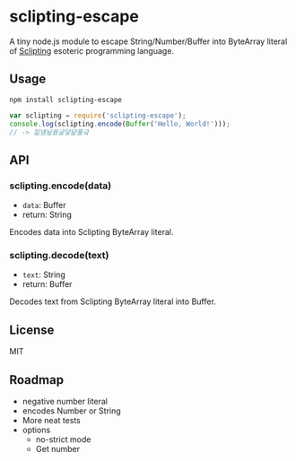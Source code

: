 sclipting-escape
================

A tiny node.js module to escape String/Number/Buffer into ByteArray literal of [Sclipting](http://esolangs.org/wiki/Sclipting) esoteric programming language.

## Usage

```
npm install sclipting-escape
```

```js
var sclipting = require('sclipting-escape');
console.log(sclipting.encode(Buffer('Hello, World!')));
// -> 낆녬닆묬긅덯댦롤긐
```

## API

### sclipting.encode(data)

* `data`: Buffer
* return: String

Encodes data into Sclipting ByteArray literal.

### sclipting.decode(text)

* `text`: String
* return: Buffer

Decodes text from Sclipting ByteArray literal into Buffer.

## License

MIT

## Roadmap

* negative number literal
* encodes Number or String
* More neat tests
* options
    * no-strict mode
    * Get number
